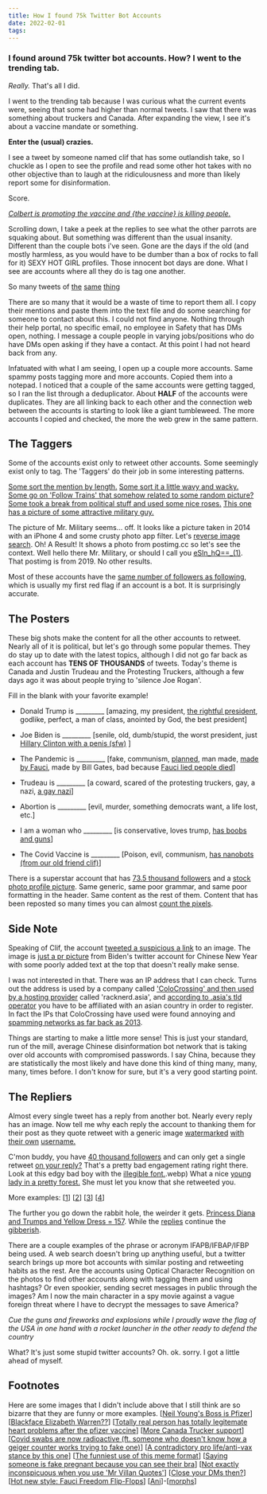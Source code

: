 ```yaml
---
title: How I found 75k Twitter Bot Accounts
date: 2022-02-01
tags:
---
```


### I found around 75k twitter bot accounts. How? I went to the trending tab.
_Really._ That's all I did. 

I went to the trending tab because I was curious what the current events were, seeing that some had higher than normal tweets. I saw that there was something about truckers and Canada. After expanding the view, I see it's about a vaccine mandate or something.

**Enter the (usual) crazies.**

I see a tweet by someone named clif that has some outlandish take, so I chuckle as I open to see the profile and read some other hot takes with no other objective than to laugh at the ridiculousness and more than likely report some for disinformation. 

Score. 

_[Colbert is promoting the vaccine and {the vaccine} is killing people.](example%20(17).webp)_

Scrolling down, I take a peek at the replies to see what the other parrots are squaking about. But something was different than the usual insanity. Different than the couple bots i've seen.
Gone are the days if the old (and mostly harmless, as you would have to be dumber than a box of rocks to fall for it) SEXY HOT GIRL profiles. Those innocent bot days are done. What I see are accounts where all they do is tag one another.

So many tweets of
[the](example%20(1).webp)
[same](example%20(2).webp)
[thing](example%20(4).webp)

There are so many that it would be a waste of time to report them all. I copy their mentions and paste them into the text file and do some searching for someone to contact about this. 
I could not find anyone. Nothing through their help portal, no specific email, no employee in Safety that has DMs open, nothing. I message a couple people in varying jobs/positions who do have DMs open asking if they have a contact. At this point I had not heard back from any.

Infatuated with what I am seeing, I open up a couple more accounts. Same spammy posts tagging more and more accounts. Copied them into a notepad. I noticed that a couple of the same accounts were getting tagged, so I ran the list through a deduplicator. About **HALF** of the accounts were duplicates. They are all linking back to each other and the connection web between the accounts is starting to look like a giant tumbleweed. The more accounts I copied and checked, the more the web grew in the same pattern.

## The Taggers

Some of the accounts exist only to retweet other accounts. Some seemingly exist only to tag. The 'Taggers' do their job in some interesting patterns.

[Some sort the mention by length.](example%20(26).webp)
[Some sort it a little wavy and wacky.](example%20(39).webp)
[Some go on 'Follow Trains' that somehow related to some random picture?](example%20(25).webp)
[Some took a break from political stuff and used some nice roses.](example%20(7).webp)
[This one has a picture of some attractive military guy.](example%20(32).webp)

The picture of Mr. Military seems... off. It looks like a picture taken in 2014 with an iPhone 4 and some crusty photo app filter. Let's [reverse image search](example%20(33).webp). Oh! A Result! It shows a photo from postimg.cc so let's see the context. Well hello there Mr. Military, or should I call you [eSln_hQ==_(1)](example%20(34).webp). 
That postimg is from 2019. No other results.

Most of these accounts have the [same number of followers as following](example%20(35).webp), which is usually my first red flag if an account is a bot. It is surprisingly accurate.

## The Posters

These big shots make the content for all the other accounts to retweet. Nearly all of it is political, but let's go through some popular themes. They do stay up to date with the latest topics, although I did not go far back as each account has **TENS OF THOUSANDS** of tweets. Today's theme is Canada and Justin Trudeau and the Protesting Truckers, although a few days ago it was about people trying to 'silence Joe Rogan'.

Fill in the blank with your favorite example!

* Donald Trump is _________
    [amazing, my president, [the rightful president](example%20(8).webp), godlike, perfect, a man of class, anointed by God, the best president]

* Joe Biden is _________
    [senile, old, dumb/stupid, the worst president, just [Hillary Clinton with a penis (sfw)](example%20(55).webp) ]

* The Pandemic is _________
    [fake, communism, [planned](example%20(21).webp), man made, [made by Fauci](example%20(54).webp), made by Bill Gates, bad because [Fauci lied people died](example%20(16).webp)]

* Trudeau is _________
    [a coward, scared of the protesting truckers, gay, a nazi, [a gay nazi](example%20(5).webp)]

* Abortion is _________
    [evil, murder, something democrats want, a life lost, etc.]

* I am a woman who _________
    [is conservative, loves trump, [has boobs and guns](example%20(18).webp)]

* The Covid Vaccine is _________
    [Poison, evil, communism, [has nanobots (from our old friend clif)](example%20(15).webp)]

There is a superstar account that has [73.5 thousand followers](example%20(48).webp) and a [stock photo profile picture](example%20(49).webp). Same generic, same poor grammar, and same poor formatting in the header. Same content as the rest of them. Content that has been reposted so many times you can almost [count the pixels](example%20(19).webp).


## Side Note

Speaking of Clif, the account [tweeted a suspicious a link](example%20(37).webp) to an image. The image is [just a pr picture](chinesestaff.webp) from Biden's twitter account for Chinese New Year with some poorly added text at the top that doesn't really make sense.

I was not interested in that. There was an IP address that I can check. Turns out the address is used by a company called ['ColoCrossing' and then used by a hosting provider](example%20(45).webp) called 'racknerd.asia', and [according to .asia's tld operator](https://www.dot.asia/dotasia-organisation/faq/) you have to be affiliated with an asian country in order to register. In fact the IPs that ColoCrossing have used were found annoying and [spamming networks as far back as 2013](https://www.webhostingtalk.com/showthread.php?t=1314693).

Things are starting to make a little more sense! This is just your standard, run of the mill, average Chinese disinformation bot network that is taking over old accounts with compromised passwords. I say China, because they are statistically the most likely and have done this kind of thing many, many, many, times before. I don't know for sure, but it's a very good starting point.


## The Repliers

Almost every single tweet has a reply from another bot. Nearly every reply has an image. Now tell me why each reply the account to thanking them for their post as they quote retweet with a generic image
[watermarked](example%20(9).webp)
[with their own](example%20(10).webp)
[username.](example%20(11).webp)

C'mon buddy, you have [40 thousand followers](example%20(43).webp) and can only get a single retweet [on your reply?](example%20(42).webp) That's a pretty bad engagement rating right there.
Look at this edgy bad boy with the [illegible font.](example%20(44)).webp)
What a nice [young lady in a pretty forest.](example%20(51).webp) She must let you know that she retweeted you.

More examples: [[1](example%20(12).webp)] [[2](example%20(3).webp)] [[3](example%20(46).webp)] [[4](example%20(14).webp)]

The further you go down the rabbit hole, the weirder it gets. [Princess Diana and Trumps and Yellow Dress = 157](example%20(40-1).webp). While the [replies](example%20(40).webp) continue the [gibberish](example%20(41).webp).

There are a couple examples of the phrase or acronym IFAPB/IFBAP/IFBP being used. A web search doesn't bring up anything useful, but a twitter search brings up more bot accounts with similar posting and retweeting habits as the rest. Are the accounts using Optical Character Recognition on the photos to find other accounts along with tagging them and using hashtags? Or even spookier, sending secret messages in public through the images? Am I now the main character in a spy movie against a vague foreign threat where I have to decrypt the messages to save America? 

*Cue the guns and fireworks and explosions while I proudly wave the flag of the USA in one hand with a rocket launcher in the other ready to defend the country*

What? It's just some stupid twitter accounts? Oh. ok. sorry. I got a little ahead of myself.





## Footnotes
Here are some images that I didn't include above that I still think are so bizarre that they are funny or more examples.
[[Neil Young's Boss is Pfizer](example%20(13).webp)] 
[[Blackface Elizabeth Warren??](example%20(28).webp)] 
[[Totally real person has totally legitemate heart problems after the pfizer vaccine](example%20(29).webp)] 
[[More Canada Trucker support](example%20(31).webp)]
[[Covid swabs are now radioactive (ft. someone who doesn't know how a geiger counter works trying to fake one)](example%20(36).webp)] 
[[A contradictory pro life/anti-vax stance by this one](example%20(47).webp)] 
[[The funniest use of this meme format](example%20(50).webp)] 
[[Saying someone is fake pregnant because you can see their bra](example%20(38).webp)] 
[[Not exactly inconspicuous when you use 'Mr Villan Quotes'](example%20(20).webp)] 
[[Close your DMs then?](example%20(53).webp)]
[[Hot new style: Fauci Freedom Flip-Flops](example%20(22).webp)] 
[[Ani](example%20(23).webp)]-[[morphs](example%20(24).webp)] 

